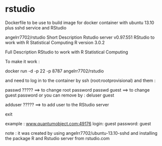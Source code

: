 rstudio
=======

Dockerfile to be use to build image for docker container with ubuntu 13.10 plus sshd service and RStudio

angelrr7702/rstudio
Short Description
Rstudio server v0.97.551
RStudio to work with R Statistical Computing
R version 3.0.2

Full Description
RStudio to work with R Statistical Computing

To make it work :

docker run -d -p 22 -p 8787 angelrr7702/rstudio

and need to log in to the container by ssh (root:rootprovisional) and them :

passwd ????? ==> to change root password
passwd guest ==> to change guest password or you can remove by :  deluser guest

adduser ????? ==> to add user to the RStudio server

exit

example : www.quantumobject.com:49176 login: guest password: guest

note : it was created by using angelrr7702/ubuntu-13.10-sshd and installing the package R and Rstudio server from rstudio.com
